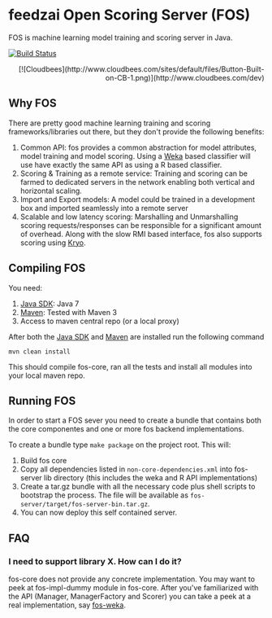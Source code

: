 # feedzai Open Scoring Server (FOS)

FOS is machine learning model training and scoring server in Java.

[![Build Status](https://feedzaios.ci.cloudbees.com/buildStatus/icon?job=fos-core)](https://feedzaios.ci.cloudbees.com/job/fos-core/)
<p align="right">
[![Cloudbees](http://www.cloudbees.com/sites/default/files/Button-Built-on-CB-1.png)](http://www.cloudbees.com/dev)
</p>


## Why FOS

There are pretty good machine learning training and scoring frameworks/libraries out there, but they don't provide the
following benefits:

1. Common API: fos provides a common abstraction for model attributes, model training and model scoring. Using a [Weka]
based classifier will use have exactly the same API as using a R based classifier.
1. Scoring & Training as a remote service: Training and scoring can be farmed to dedicated servers in the network
enabling both vertical and horizontal scaling.
1. Import and Export models: A model could be trained in a development box and imported seamlessly into a remote server
1. Scalable and low latency scoring: Marshalling and Unmarshalling scoring requests/responses can be responsible
for a significant amount of overhead. Along with the slow RMI based interface, fos also supports scoring using [Kryo].

## Compiling FOS

You need:

1. [Java SDK]: Java 7
1. [Maven]: Tested with Maven 3
1. Access to maven central repo (or a local proxy)

After both the [Java SDK] and [Maven] are installed run the following command

`mvn clean install`

This should compile fos-core, ran all the tests and install all modules into your local maven repo.


## Running FOS

In order to start a FOS sever you need to create a bundle that contains both the core componentes and one or more fos backend implementations. 

To create a bundle type 
`make package` on the project root. This will:

1. Build fos core
2. Copy all dependencies listed in `non-core-dependencies.xml` into fos-server lib directory (this includes the weka and R API implementations)
3. Create a tar.gz bundle with all the necessary code plus shell scripts to bootstrap the process. The file will be available as `fos-server/target/fos-server-bin.tar.gz`. 
4. You can now deploy this self contained server.


## FAQ

### I need to support library X. How can I do it?
fos-core does not provide any concrete implementation. You may want to peek at fos-impl-dummy module in fos-core.
After you've familiarized with the API (Manager, ManagerFactory and Scorer) you can take a peek at a real implementation,
say [fos-weka].

[Kryo]: https://github.com/EsotericSoftware/kryo
[fos-r]: https://github.com/feedzai/fos-r
[fos-weka]: https://github.com/feedzai/fos-weka
[Weka]: http://www.cs.waikato.ac.nz/ml/weka/
[R]: http://www.r-project.org/
[Maven]: http://maven.apache.org/
[Java SDK]: http://www.oracle.com/technetwork/java/javase/downloads/jdk7-downloads-1880260.html



